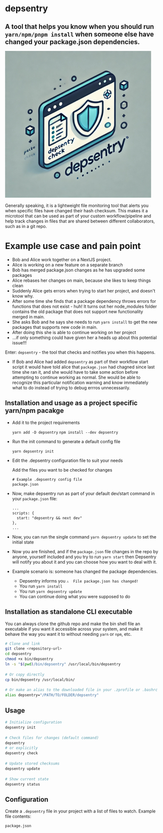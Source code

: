 # depsentry

## A tool that helps you know when you should run `yarn/npm/pnpm install` when someone else have changed your package.json dependencies.

<img src="./docs/depsentry-illustration.jpeg" alt="Depsentry Illustration" width="480"/>

<br />

Generally speaking, it is a lightweight file monitoring tool that alerts you when specific files have changed their hash checksum. This makes it a microtool that can be used as part of your custom workflow/pipeline and help track changes in files that are shared between different collaborators, such as in a git repo.

# Example use case and pain point

- Bob and Alice work together on a NextJS project.
- Alice is working on a new feature on a separate branch
- Bob has merged package.json changes as he has upgraded some packages
- Alice rebases her changes on main, because she likes to keep things clean
- Suddenly Alice gets errors when trying to start her project, and doesn't know why.
- After some time she finds that a package dependency throws errors for functions that does not exist - huh! It turns out her node_modules folder contains the old package that does not support new functionality merged in main.
- She asks Bob and he says she needs to run `yarn install` to get the new packages
  that supports new code in main.
- After doing this she is able to continue working on her project
- ...if only something could have given her a heads up about this potential issue!!!

Enter: `depsentry` - the tool that checks and notifies you when this happens.

- If Bob and Alice had added `depsentry` as part of their workflow start script
  it would have told alice that `package.json` had chagned since last time she ran it, and she would have to take some action before attempting to continue working as normal. She would be able to recognize this particular notification warning and know immediately what to do instead of trying to debug errros unnecessarily.

## Installation and usage as a project specific yarn/npm pacakge

- Add it to the project requirements

  `yarn add -D depsentry`
  `npm install --dev depsentry`

- Run the init command to generate a default config file

  `yarn depsentry init`

- Edit the .depsentry configuration file to suit your needs

  Add the files you want to be checked for changes

  ```
  # Example .depsentry config file
  package.json
  ```

- Now, make depsentry run as part of your default dev/start command in your `package.json` file:

  ```
  ...
  scripts: {
    start: "depsentry && next dev"
  },
  ...
  ```

- Now, you can run the single command `yarn depsentry update` to set the initial state

- Now you are finished, and if the `package.json` file changes in the repo by anyone, yourself included and you try to run `yarn start` then Depsentry will notify you about it and you can choose how you want to deal with it.

- Example scenario is: someone has changed the package dependencies.

  - Depsentry informs you `⚠️  File package.json has changed!`
  - You run `yarn install`
  - You run `yarn depsentry update`
  - You can continue doing what you were supposed to do

## Installation as standalone CLI executable

You can always clone the github repo and make the bin shell file an executable if you want it accessible across your system, and make it behave the way you want it to without needing `yarn` or `npm`, etc.

```bash
# Clone and link
git clone <repository-url>
cd depsentry
chmod +x bin/depsentry
ln -s "$(pwd)/bin/depsentry" /usr/local/bin/depsentry

# Or copy directly
cp bin/depsentry /usr/local/bin/

# Or make an alias to the downloaded file in your .zprofile or .bashrc
alias depsentry="/PATH/TO/FOLDER/depsentry"
```

## Usage

```bash
# Initialize configuration
depsentry init

# Check files for changes (default command)
depsentry
# or explicitly
depsentry check

# Update stored checksums
depsentry update

# Show current state
depsentry status
```

## Configuration

Create a `.depsentry` file in your project with a list of files to watch.
Example file contents:

```
package.json
```
